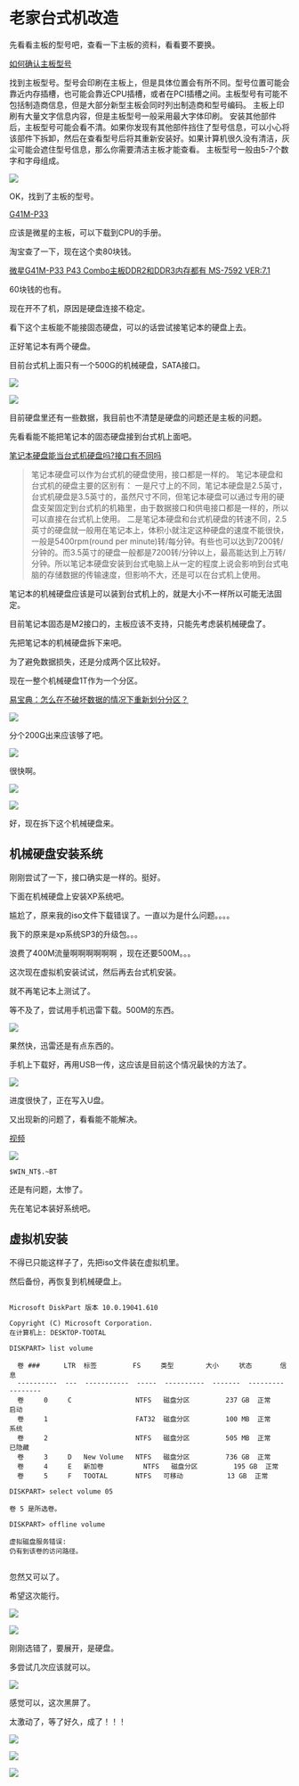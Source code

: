 # 老家台式机改造
先看看主板的型号吧，查看一下主板的资料，看看要不要换。

[如何确认主板型号](https://zh.wikihow.com/确认主板型号)

找到主板型号。型号会印刷在主板上，但是具体位置会有所不同。型号位置可能会靠近内存插槽，也可能会靠近CPU插槽，或者在PCI插槽之间。主板型号有可能不包括制造商信息，但是大部分新型主板会同时列出制造商和型号编码。
主板上印刷有大量文字信息内容，但是主板型号一般采用最大字体印刷。
安装其他部件后，主板型号可能会看不清。如果你发现有其他部件挡住了型号信息，可以小心将该部件下拆卸，然后在查看型号后将其重新安装好。如果计算机很久没有清洁，灰尘可能会遮住型号信息，那么你需要清洁主板才能查看。
主板型号一般由5-7个数字和字母组成。

![](_v_images/20210126215923791_21699.png)


OK，找到了主板的型号。

[G41M-P33](https://www.msi.com/Motherboard/support/G41M-P33)

应该是微星的主板，可以下载到CPU的手册。

淘宝查了一下，现在这个卖80块钱。

[微星G41M-P33 P43 Combo主板DDR2和DDR3内存都有 MS-7592 VER:7.1](https://item.taobao.com/item.htm?spm=a230r.1.14.1.2a396750QIGEgN&id=628386807127&ns=1&abbucket=7#detail)

60块钱的也有。

现在开不了机，原因是硬盘连接不稳定。

看下这个主板能不能接固态硬盘，可以的话尝试接笔记本的硬盘上去。

正好笔记本有两个硬盘。

目前台式机上面只有一个500G的机械硬盘，SATA接口。

![](_v_images/20210126221707270_2407.png)

![](_v_images/20210126221541367_14322.png)


目前硬盘里还有一些数据，我目前也不清楚是硬盘的问题还是主板的问题。

先看看能不能把笔记本的固态硬盘接到台式机上面吧。

[笔记本硬盘能当台式机硬盘吗?接口有不同吗](http://ask.zol.com.cn/x/2640330.html#:~:text=笔记本硬盘可以作为台式,直接在台式机上使用。)

> 笔记本硬盘可以作为台式机的硬盘使用，接口都是一样的。
> 笔记本硬盘和台式机的硬盘主要的区别有：
> 一是尺寸上的不同，笔记本硬盘是2.5英寸，台式机硬盘是3.5英寸的，虽然尺寸不同，但笔记本硬盘可以通过专用的硬盘支架固定到台式机的机箱里，由于数据接口和供电接口都是一样的，所以可以直接在台式机上使用。
> 二是笔记本硬盘和台式机硬盘的转速不同，2.5英寸的硬盘就一般用在笔记本上，体积小就注定这种硬盘的速度不能很快，一般是5400rpm(round per minute)转/每分钟。有些也可以达到7200转/分钟的。而3.5英寸的硬盘一般都是7200转/分钟以上，最高能达到上万转/分钟。所以笔记本硬盘安装到台式电脑上从一定的程度上说会影响到台式电脑的存储数据的传输速度，但影响不大，还是可以在台式机上使用。

笔记本的机械硬盘应该是可以装到台式机上的，就是大小不一样所以可能无法固定。

目前笔记本固态是M2接口的，主板应该不支持，只能先考虑装机械硬盘了。

先把笔记本的机械硬盘拆下来吧。

为了避免数据损失，还是分成两个区比较好。

现在一整个机械硬盘1T作为一个分区。

[易宝典：怎么在不破坏数据的情况下重新划分分区？](https://support.microsoft.com/zh-cn/topic/易宝典-怎么在不破坏数据的情况下重新划分分区-c3d64de0-4672-b21f-de4e-b4908fb35ae3)

![](_v_images/20210126223508375_30285.png)

分个200G出来应该够了吧。

![](_v_images/20210126223733502_6461.png)

很快啊。

![](_v_images/20210126223805815_2869.png)

![](_v_images/20210126223844730_7651.png)

好，现在拆下这个机械硬盘来。


## 机械硬盘安装系统


刚刚尝试了一下，接口确实是一样的。挺好。


下面在机械硬盘上安装XP系统吧。

尴尬了，原来我的iso文件下载错误了。一直以为是什么问题。。。。

我下的原来是xp系统SP3的升级包。。。






浪费了400M流量啊啊啊啊啊啊 ，现在还要500M。。。


这次现在虚拟机安装试试，然后再去台式机安装。

就不再笔记本上测试了。

等不及了，尝试用手机迅雷下载。500M的东西。

![](_v_images/20210126231406423_397.png)

果然快，迅雷还是有点东西的。

手机上下载好，再用USB一传，这应该是目前这个情况最快的方法了。

![](_v_images/20210126232312512_30534.png)

进度很快了，正在写入U盘。

又出现新的问题了，看看能不能解决。

[视频](https://www.youtube.com/watch?v=BjPnAR12eIc&ab_channel=Huwaydi)

![](_v_images/20210126232853520_17951.png)

```
$WIN_NT$.~BT

```


还是有问题，太惨了。

先在笔记本装好系统吧。

## 虚拟机安装

不得已只能这样子了，先把iso文件装在虚拟机里。

然后备份，再恢复到机械硬盘上。

```

Microsoft DiskPart 版本 10.0.19041.610

Copyright (C) Microsoft Corporation.
在计算机上: DESKTOP-TOOTAL

DISKPART> list volume

  卷 ###      LTR  标签         FS     类型        大小     状态       信息
  ----------  ---  -----------  -----  ----------  -------  ---------  --------
  卷     0     C                NTFS   磁盘分区         237 GB  正常         启动
  卷     1                      FAT32  磁盘分区         100 MB  正常         系统
  卷     2                      NTFS   磁盘分区         505 MB  正常         已隐藏
  卷     3     D   New Volume   NTFS   磁盘分区         736 GB  正常
  卷     4     E   新加卷          NTFS   磁盘分区         195 GB  正常
  卷     5     F   TOOTAL       NTFS   可移动           13 GB  正常

DISKPART> select volume 05

卷 5 是所选卷。

DISKPART> offline volume

虚拟磁盘服务错误:
仍有到该卷的访问路径。


```

忽然又可以了。



希望这次能行。


![](_v_images/20210127012222642_21689.png)

![](_v_images/20210127012242572_25599.png)

刚刚选错了，要展开，是硬盘。


多尝试几次应该就可以。

![](_v_images/20210127013816932_25486.png)

感觉可以，这次黑屏了。

太激动了，等了好久，成了！！！

![](_v_images/20210127014136850_20572.png)

![](_v_images/20210127014213635_22961.png)

![](_v_images/20210127014332437_1375.png)

